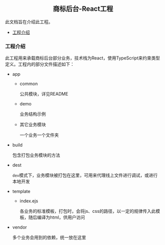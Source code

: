 ## <center>**商标后台-React工程**</center>
此文档旨在介绍此工程。

* <a href="#工程介绍">工程介绍</a>

### <a name="工程介绍">工程介绍</a>
此工程用来承载商标后台部分业务，技术栈为React，使用TypeScript来约束类型定义。工程内的部分文件描述如下：

* app

  - common

    公共模块，详见README

  - demo

    业务结构示例

  - 其它业务模块

    一个业务一个文件夹

* build

  包含打包业务模块的方法

* dest

  `dev`模式下，业务模块被打包在这里，可用来代理线上文件进行调试，或进行本地开发

* template

  - index.ejs

    各业务的标准模板，打包时，会将js、css的路径，以一定的规律传入此模板，随后编译为html，供用户访问

* vendor

  多个业务会用到的依赖，统一放在这里


